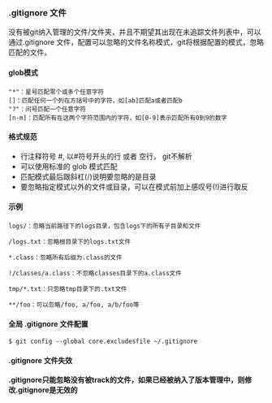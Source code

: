 ### .gitignore 文件
没有被git纳入管理的文件/文件夹，并且不期望其出现在未追踪文件列表中，可以通过.gitignore 文件，配置可以忽略的文件名称模式，git将根据配置的模式，忽略匹配的文件。

#### glob模式
```
"*"：星号匹配零个或多个任意字符
[]：匹配任何一个列在方括号中的字符，如[ab]匹配a或者匹配b
"?"：问号匹配一个任意字符
[n-m]：匹配所有在这两个字符范围内的字符，如[0-9]表示匹配所有0到9的数字
```
####  格式规范
- 行注释符号 #, 以#符号开头的行 或者 空行， git不解析
- 可以使用标准的 glob 模式匹配
- 匹配模式最后跟斜杠(/)说明要忽略的是目录
- 要忽略指定模式以外的文件或目录，可以在模式前加上感叹号(!)进行取反

#### 示例
```
logs/：忽略当前路径下的logs目录，包含logs下的所有子目录和文件

/logs.txt：忽略根目录下的logs.txt文件

*.class：忽略所有后缀为.class的文件

!/classes/a.class：不忽略classes目录下的a.class文件

tmp/*.txt：只忽略tmp目录下的.txt文件

**/foo：可以忽略/foo, a/foo, a/b/foo等

```
 #### 全局 .gitignore 文件配置
 ```
$ git config --global core.excludesfile ~/.gitignore
 ```
#### .gitignore 文件失效
<B> .gitignore只能忽略没有被track的文件，如果已经被纳入了版本管理中，则修改.gitignore是无效的</B>
